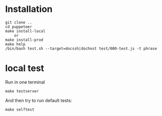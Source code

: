 
# Installation


    git clone ..
    cd puppeteer
    make install-local
        or
    make install-prod
    make help
    /bin/bash test.sh --target=docssh|dochost test/000-test.js -t phrase
    
# local test

Run in one terminal

    make testserver
    
And then try to run default tests:


    make selftest
                

